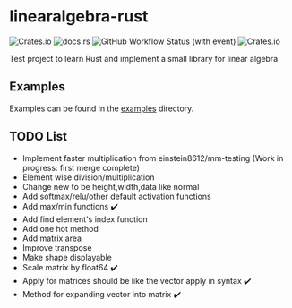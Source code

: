 # linearalgebra-rust
![Crates.io](https://img.shields.io/crates/v/linearalgebra)
![docs.rs](https://img.shields.io/docsrs/linearalgebra)
![GitHub Workflow Status (with event)](https://img.shields.io/github/actions/workflow/status/einstein8612/linearalgebra-rust/rust.yml)
![Crates.io](https://img.shields.io/crates/d/linearalgebra)

Test project to learn Rust and implement a small library for linear algebra

## Examples
Examples can be found in the [examples](https://github.com/einstein8612/linearalgebra-rust/tree/main/examples) directory.

## TODO List
- Implement faster multiplication from einstein8612/mm-testing (Work in progress: first merge complete)
- Element wise division/multiplication
- Change new to be height,width,data like normal
- Add softmax/relu/other default activation functions
- Add max/min functions :heavy_check_mark:
- Add find element's index function
- Add one hot method
- Add matrix area
- Improve transpose
- Make shape displayable
- Scale matrix by float64 :heavy_check_mark:
- Apply for matrices should be like the vector apply in syntax :heavy_check_mark:
- Method for expanding vector into matrix :heavy_check_mark: